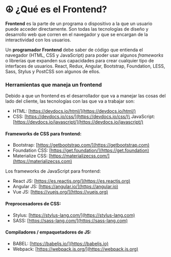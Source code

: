 # ☮ ¿Qué es el Frontend?



**Frontend** es la parte de un programa o dispositivo a la que un usuario puede acceder directamente. Son todas las tecnologías de diseño y desarrollo web que corren en el navegador y que se encargan de la interactividad con los usuarios.

Un **programador Frontend** debe saber de código que entienda el navegador (HTML, CSS y JavaScript) para poder usar algunos _frameworks_ o librerías que expanden sus capacidades para crear cualquier tipo de interfaces de usuarios. React, Redux, Angular, Bootstrap, Foundation, LESS, Sass, Stylus y PostCSS son algunos de ellos.

### Herramientas que maneja un frontend

Debido a que un frontend es el desarrollador que va a manejar las cosas del lado del cliente, las tecnologías con las que va a trabajar son:

* HTML: [https://devdocs.io/html/](https://devdocs.io/html/)
* CSS: [https://devdocs.io/css/](https://devdocs.io/css/)\
  JavaScript: [https://devdocs.io/javascript/](https://devdocs.io/javascript/)

#### Frameworks de CSS para frontend:

* Bootstrap: [https://getbootstrap.com/](https://getbootstrap.com)
* Foundation CSS: [https://get.foundation/](https://get.foundation)
* Materialize CSS: [https://materializecss.com/](https://materializecss.com)

Los frameworks de JavaScript para frontend:

* React JS: [https://es.reactjs.org/](https://es.reactjs.org)
* Angular JS: [https://angular.io/](https://angular.io)
* Vue JS: [https://vuejs.org/](https://vuejs.org)

#### Preprocesadores de CSS:

* Stylus: [https://stylus-lang.com/](https://stylus-lang.com)
* SASS: [https://sass-lang.com/](https://sass-lang.com)

#### Compiladores / empaquetadores de JS:

* BABEL: [https://babeljs.io/](https://babeljs.io)
* Webpack: [https://webpack.js.org/](https://webpack.js.org)
